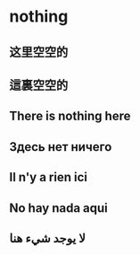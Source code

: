 # nothing
## 这里空空的
## 這裏空空的
## There is nothing here
## Здесь нет ничего
## Il n'y a rien ici
## No hay nada aqui
## لا يوجد شيء هنا
